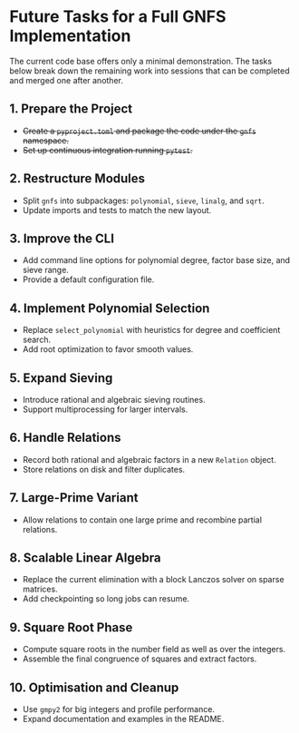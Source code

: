 # Future Tasks for a Full GNFS Implementation

The current code base offers only a minimal demonstration. The tasks below break down the remaining work into sessions that can be completed and merged one after another.

## 1. Prepare the Project
- ~~Create a `pyproject.toml` and package the code under the `gnfs` namespace.~~
- ~~Set up continuous integration running `pytest`.~~

## 2. Restructure Modules
- Split `gnfs` into subpackages: `polynomial`, `sieve`, `linalg`, and `sqrt`.
- Update imports and tests to match the new layout.

## 3. Improve the CLI
- Add command line options for polynomial degree, factor base size, and sieve range.
- Provide a default configuration file.

## 4. Implement Polynomial Selection
- Replace `select_polynomial` with heuristics for degree and coefficient search.
- Add root optimization to favor smooth values.

## 5. Expand Sieving
- Introduce rational and algebraic sieving routines.
- Support multiprocessing for larger intervals.

## 6. Handle Relations
- Record both rational and algebraic factors in a new `Relation` object.
- Store relations on disk and filter duplicates.

## 7. Large-Prime Variant
- Allow relations to contain one large prime and recombine partial relations.

## 8. Scalable Linear Algebra
- Replace the current elimination with a block Lanczos solver on sparse matrices.
- Add checkpointing so long jobs can resume.

## 9. Square Root Phase
- Compute square roots in the number field as well as over the integers.
- Assemble the final congruence of squares and extract factors.

## 10. Optimisation and Cleanup
- Use `gmpy2` for big integers and profile performance.
- Expand documentation and examples in the README.
